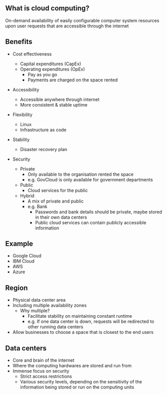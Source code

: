 ## What is cloud computing?  
On-demand availability of easily configurable computer system resources upon user requests that are accessible through the internet

## Benefits

- Cost effectiveness
    - Capital expenditures (CapEx)
    - Operating expenditures (OpEx)
        - Pay as you go
        - Payments are charged on the space rented
- Accessibility
    - Accessible anywhere through internet
    - More consistent & stable uptime
- Flexibility
    - Linux
    - Infrastructure as code

- Stability
    - Disaster recovery plan
        
- Security
    - Private
        - Only available to the organisation rented the space
        - e.g. GovCloud is only available for government departments
    - Public
        - Cloud services for the public
    - Hybrid
        - A mix of private and public
        - e.g. Bank 
            - Passwords and bank details should be private, maybe stored in their own data centers
            - Public cloud services can contain publicly accessible information
        
## Example
- Google Cloud 
- IBM Cloud
- AWS
- Azure

## Region
- Physical data center area
- Including multiple availability zones
    - Why multiple?
        - Facilitate stability on maintaining constant runtime
        - e.g. If one data center is down, requests will be redirected to other running data centers
- Allow businesses to choose a space that is closest to the end users

## Data centers
- Core and brain of the internet
- Where the computing hardwares are stored and run from
- Immense focus on security
    - Strict access restrictions
    - Various security levels, depending on the sensitivity of the information being stored or run on the computing units

